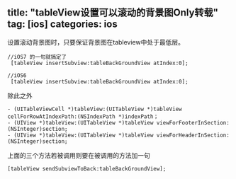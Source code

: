title: "tableView设置可以滚动的背景图Only转载"
tag: [ios]
categories: ios
---


﻿设置滚动背景图时，只要保证背景图在tableview中处于最低层。

```
//iOS7 的一句就搞定了
 [tableView insertSubview:tableBackGroundView atIndex:0]; 
 
//iOS6
 [tableView insertSubview:tableBackGroundView atIndex:0]; 
```

除此之外

```
- (UITableViewCell *)tableView:(UITableView *)tableView cellForRowAtIndexPath:(NSIndexPath *)indexPath；
- (UIView *)tableView:(UITableView *)tableView viewForFooterInSection:(NSInteger)section;
- (UIView *)tableView:(UITableView *)tableView viewForHeaderInSection:(NSInteger)section;
```

上面的三个方法若被调用则要在被调用的方法加一句

```
[tableView sendSubviewToBack:tableBackGroundView];
```



